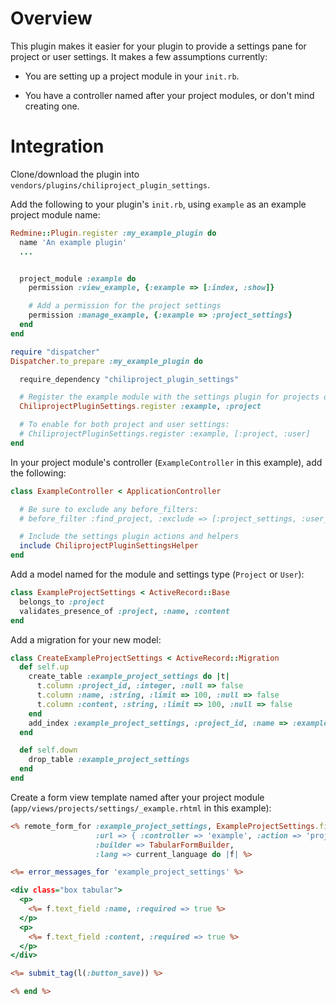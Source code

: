 Overview
========

This plugin makes it easier for your plugin to provide a settings pane for
project or user settings. It makes a few assumptions currently:

* You are setting up a project module in your `init.rb`.

* You have a controller named after your project modules, or 
  don't mind creating one.


Integration
===========

Clone/download the plugin into `vendors/plugins/chiliproject_plugin_settings`.

Add the following to your plugin's `init.rb`, using `example` as an example 
project module name: 

```ruby
Redmine::Plugin.register :my_example_plugin do
  name 'An example plugin'
  ...


  project_module :example do
    permission :view_example, {:example => [:index, :show]}

    # Add a permission for the project settings
    permission :manage_example, {:example => :project_settings}
  end
end

require "dispatcher"
Dispatcher.to_prepare :my_example_plugin do

  require_dependency "chiliproject_plugin_settings"

  # Register the example module with the settings plugin for projects only
  ChiliprojectPluginSettings.register :example, :project

  # To enable for both project and user settings:
  # ChiliprojectPluginSettings.register :example, [:project, :user]
end
```

In your project module's controller (`ExampleController` in this example), 
add the following:

```ruby
class ExampleController < ApplicationController

  # Be sure to exclude any before_filters:
  # before_filter :find_project, :exclude => [:project_settings, :user_settings]

  # Include the settings plugin actions and helpers
  include ChiliprojectPluginSettingsHelper
end
```

Add a model named for the module and settings type (`Project` or `User`):

```ruby
class ExampleProjectSettings < ActiveRecord::Base
  belongs_to :project
  validates_presence_of :project, :name, :content
end
```

Add a migration for your new model:

```ruby
class CreateExampleProjectSettings < ActiveRecord::Migration
  def self.up
    create_table :example_project_settings do |t|
      t.column :project_id, :integer, :null => false
      t.column :name, :string, :limit => 100, :null => false
      t.column :content, :string, :limit => 100, :null => false
    end
    add_index :example_project_settings, :project_id, :name => :example_project_settings_project_id
  end

  def self.down
    drop_table :example_project_settings
  end
end
```

Create a form view template named after your project module 
(`app/views/projects/settings/_example.rhtml` in this example):

```rhtml
<% remote_form_for :example_project_settings, ExampleProjectSettings.find_by_project_id(@project.id),
                   :url => { :controller => 'example', :action => 'project_settings', :id => @project },
                   :builder => TabularFormBuilder,
                   :lang => current_language do |f| %>

<%= error_messages_for 'example_project_settings' %>

<div class="box tabular">
  <p>
    <%= f.text_field :name, :required => true %>
  </p>
  <p>
    <%= f.text_field :content, :required => true %>
  </p>
</div>

<%= submit_tag(l(:button_save)) %>

<% end %>
```

